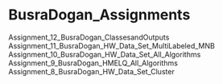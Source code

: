 # BusraDogan_Assignments

Assignment_12_BusraDogan_ClassesandOutputs
Assignment_11_BusraDogan_HW_Data_Set_MultiLabeled_MNB
Assignment_10_BusraDogan_HW_Data_Set_All_Algorithms
Assignment_9_BusraDogan_HMELQ_All_Algorithms
Assignment_8_BusraDogan_HW_Data_Set_Cluster
